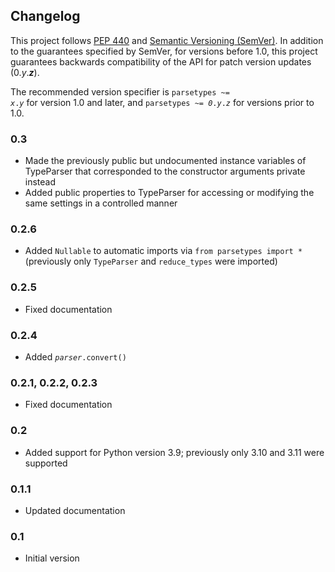 ## Changelog

This project follows [PEP 440](https://peps.python.org/pep-0440/) and [Semantic Versioning (SemVer)](https://semver.org/spec/v2.0.0.html). In addition to the guarantees specified by SemVer, for versions before 1.0, this project guarantees backwards compatibility of the API for patch version updates (0.<var>y</var>.<b><var>z</var></b>).

The recommended version specifier is <code>parsetypes ~= <var>x</var>.<var>y</var></code> for version 1.0 and later, and <code>parsetypes ~= <var>0</var>.<var>y</var>.<var>z</var></code> for versions prior to 1.0.

### 0.3

- Made the previously public but undocumented instance variables of TypeParser that corresponded to the constructor arguments private instead
- Added public properties to TypeParser for accessing or modifying the same settings in a controlled manner

### 0.2.6

- Added `Nullable` to automatic imports via `from parsetypes import *` (previously only `TypeParser` and `reduce_types` were imported)

### 0.2.5

- Fixed documentation

### 0.2.4

- Added <code><var>parser</var>.convert()</code>

### 0.2.1, 0.2.2, 0.2.3

- Fixed documentation

### 0.2

- Added support for Python version 3.9; previously only 3.10 and 3.11 were supported

### 0.1.1

- Updated documentation

### 0.1

- Initial version
